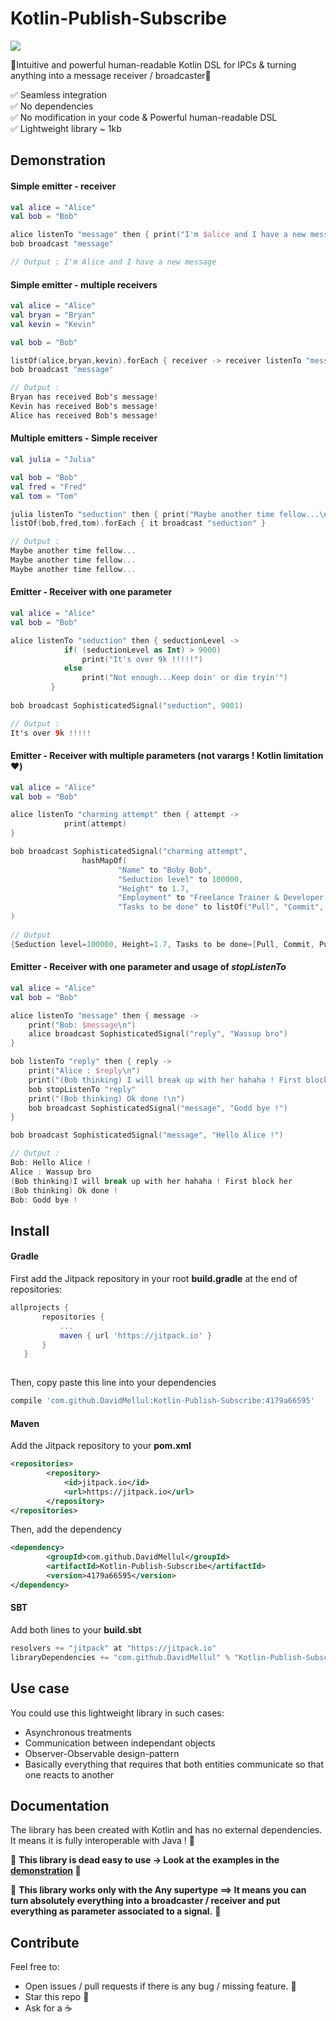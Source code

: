 # Kotlin-Publish-Subscribe 

[![](https://jitpack.io/v/DavidMellul/Kotlin-Publish-Subscribe.svg)](https://jitpack.io/#DavidMellul/Kotlin-Publish-Subscribe)

🦄Intuitive and powerful human-readable Kotlin DSL for IPCs & turning anything into a message receiver / broadcaster🦄

:white_check_mark: Seamless integration <br />
:white_check_mark: No dependencies <br />
:white_check_mark: No modification in your code & Powerful human-readable DSL<br />
:white_check_mark: Lightweight library ~ 1kb <br />


## <a href="#demonstration"></a>Demonstration

#### Simple emitter - receiver

```kotlin
val alice = "Alice"
val bob = "Bob"

alice listenTo "message" then { print("I'm $alice and I have a new message\n") }
bob broadcast "message"

// Output : I'm Alice and I have a new message
```

#### Simple emitter - multiple receivers
```kotlin
val alice = "Alice"
val bryan = "Bryan"
val kevin = "Kevin"

val bob = "Bob"

listOf(alice,bryan,kevin).forEach { receiver -> receiver listenTo "message" then { print("$receiver has received Bob's message!\n") } }
bob broadcast "message"

// Output : 
Bryan has received Bob's message!
Kevin has received Bob's message!
Alice has received Bob's message!
```

#### Multiple emitters - Simple receiver
```kotlin
val julia = "Julia"

val bob = "Bob"
val fred = "Fred"
val tom = "Tom"

julia listenTo "seduction" then { print("Maybe another time fellow...\n")}
listOf(bob,fred,tom).forEach { it broadcast "seduction" }

// Output : 
Maybe another time fellow...
Maybe another time fellow...
Maybe another time fellow...
```

#### Emitter - Receiver with one parameter
```kotlin
val alice = "Alice"
val bob = "Bob"

alice listenTo "seduction" then { seductionLevel ->
            if( (seductionLevel as Int) > 9000)
                print("It's over 9k !!!!!")
            else
                print("Not enough...Keep doin' or die tryin'")
         }
        
bob broadcast SophisticatedSignal("seduction", 9001)

// Output : 
It's over 9k !!!!!
```
#### Emitter - Receiver with multiple parameters (not varargs ! Kotlin limitation :heart:)
```kotlin
val alice = "Alice"
val bob = "Bob"

alice listenTo "charming attempt" then { attempt ->
            print(attempt)
}

bob broadcast SophisticatedSignal("charming attempt",
                hashMapOf(
                        "Name" to "Boby Bob",
                        "Seduction level" to 100000,
                        "Height" to 1.7,
                        "Employment" to "Freelance Trainer & Developer ",
                        "Tasks to be done" to listOf("Pull", "Commit", "Push", "Leave the building"))
)
        
// Output
{Seduction level=100000, Height=1.7, Tasks to be done=[Pull, Commit, Push, Leave the building], Employment=Freelance Trainer & Developer , Name=Boby Bob}
```

#### Emitter - Receiver with one parameter and usage of *stopListenTo*
```kotlin
val alice = "Alice"
val bob = "Bob"

alice listenTo "message" then { message ->
    print("Bob: $message\n")
    alice broadcast SophisticatedSignal("reply", "Wassup bro")
}

bob listenTo "reply" then { reply ->
    print("Alice : $reply\n")
    print("(Bob thinking) I will break up with her hahaha ! First block her\n")
    bob stopListenTo "reply"
    print("(Bob thinking) Ok done !\n")
    bob broadcast SophisticatedSignal("message", "Godd bye !")
}

bob broadcast SophisticatedSignal("message", "Hello Alice !")

// Output :
Bob: Hello Alice !
Alice : Wassup bro
(Bob thinking)I will break up with her hahaha ! First block her
(Bob thinking) Ok done !
Bob: Godd bye !
```
## Install

#### Gradle
First add the Jitpack repository in your root **build.gradle** at the end of repositories:
 ```gradle
 allprojects {
		repositories {
			...
			maven { url 'https://jitpack.io' }
		}
	}
  
 
 ```
Then, copy paste this line into your dependencies
```gradle
compile 'com.github.DavidMellul:Kotlin-Publish-Subscribe:4179a66595'
```

#### Maven
Add the Jitpack repository to your **pom.xml**
```xml
<repositories>
		<repository>
		    <id>jitpack.io</id>
		    <url>https://jitpack.io</url>
		</repository>
</repositories>
```
Then, add the dependency
```xml
<dependency>
	    <groupId>com.github.DavidMellul</groupId>
	    <artifactId>Kotlin-Publish-Subscribe</artifactId>
	    <version>4179a66595</version>
</dependency>
```

#### SBT

Add both lines to your **build.sbt**
```sbt
resolvers += "jitpack" at "https://jitpack.io"
libraryDependencies += "com.github.DavidMellul" % "Kotlin-Publish-Subscribe" % "4179a66595"	
```

## Use case

You could use this lightweight library in such cases:
- Asynchronous treatments
- Communication between independant objects
- Observer-Observable design-pattern
- Basically everything that requires that both entities communicate so that one reacts to another

## Documentation

The library has been created with Kotlin and has no external dependencies. It means it is fully interoperable with Java ! :purple_heart:

:sparkling_heart: **This library is dead easy to use -> Look at the examples in the [demonstration](#demonstration) :sparkling_heart:**

:triangular_flag_on_post: **This library works only with the Any supertype ==> It means you can turn absolutely everything into a broadcaster / receiver and put everything as parameter associated to a signal.** :triangular_flag_on_post:

## Contribute

Feel free to:

- Open issues / pull requests if there is any bug / missing feature. :love_letter:
- Star this repo :unicorn:
- Ask for a :coffee: 



